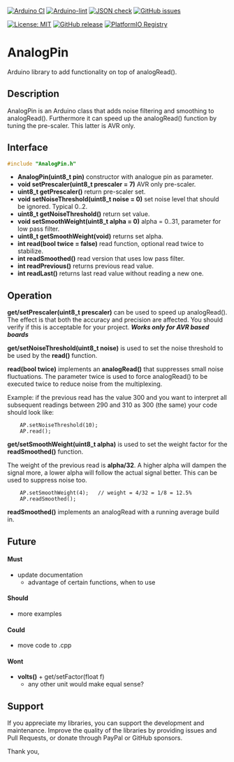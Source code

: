 
[![Arduino CI](https://github.com/RobTillaart/AnalogPin/workflows/Arduino%20CI/badge.svg)](https://github.com/marketplace/actions/arduino_ci)
[![Arduino-lint](https://github.com/RobTillaart/AnalogPin/actions/workflows/arduino-lint.yml/badge.svg)](https://github.com/RobTillaart/AnalogPin/actions/workflows/arduino-lint.yml)
[![JSON check](https://github.com/RobTillaart/AnalogPin/actions/workflows/jsoncheck.yml/badge.svg)](https://github.com/RobTillaart/AnalogPin/actions/workflows/jsoncheck.yml)
[![GitHub issues](https://img.shields.io/github/issues/RobTillaart/AnalogPin.svg)](https://github.com/RobTillaart/AnalogPin/issues)

[![License: MIT](https://img.shields.io/badge/license-MIT-green.svg)](https://github.com/RobTillaart/AnalogPin/blob/master/LICENSE)
[![GitHub release](https://img.shields.io/github/release/RobTillaart/AnalogPin.svg?maxAge=3600)](https://github.com/RobTillaart/AnalogPin/releases)
[![PlatformIO Registry](https://badges.registry.platformio.org/packages/robtillaart/library/AnalogPin.svg)](https://registry.platformio.org/libraries/robtillaart/AnalogPin)


# AnalogPin

Arduino library to add functionality on top of analogRead().


## Description

AnalogPin is an Arduino class that adds noise filtering and smoothing to analogRead().
Furthermore it can speed up the analogRead() function by tuning the pre-scaler.
This latter is AVR only.


## Interface

```cpp
#include "AnalogPin.h"
```

- **AnalogPin(uint8_t pin)** constructor with analogue pin as parameter.
- **void setPrescaler(uint8_t prescaler = 7)** AVR only pre-scaler.
- **uint8_t getPrescaler()** return pre-scaler set.
- **void  setNoiseThreshold(uint8_t noise = 0)** set noise level that should be ignored. 
Typical 0..2.
- **uint8_t getNoiseThreshold()** return set value.
- **void setSmoothWeight(uint8_t alpha = 0)** alpha = 0..31, parameter for low pass filter.
- **uint8_t getSmoothWeight(void)** returns set alpha.
- **int read(bool twice = false)** read function, optional read twice to stabilize.
- **int readSmoothed()** read version that uses low pass filter.
- **int readPrevious()** returns previous read value.
- **int readLast()** returns last read value without reading a new one.


## Operation

**get/setPrescaler(uint8_t prescaler)** can be used to speed up analogRead().  
The effect is that both the accuracy and precision are affected.
You should verify if this is acceptable for your project.
***Works only for AVR based boards***

**get/setNoiseThreshold(uint8_t noise)** is used to set the noise threshold to be used by the **read()** function.

**read(bool twice)** implements an **analogRead()** that suppresses small noise fluctuations.
The parameter twice is used to force analogRead() to be executed twice to reduce noise from the multiplexing.

Example: if the previous read has the value 300 and you
want to interpret all subsequent readings between 290
and 310 as 300 (the same) your code should look like:
```
    AP.setNoiseThreshold(10);
    AP.read();
```

**get/setSmoothWeight(uint8_t alpha)** is used to set the weight factor for the **readSmoothed()** function.

The weight of the previous read is **alpha/32**.
A higher alpha will dampen the signal more, a lower alpha
will follow the actual signal better.
This can be used to suppress noise too.

```
    AP.setSmoothWeight(4);   // weight = 4/32 = 1/8 = 12.5%
    AP.readSmoothed();
```

**readSmoothed()** implements an analogRead with a running average build in.


## Future

#### Must

- update documentation
  - advantage of certain functions, when to use

#### Should

- more examples

#### Could

- move code to .cpp

#### Wont

- **volts()** + get/setFactor(float f)
  - any other unit would make equal sense?


## Support

If you appreciate my libraries, you can support the development and maintenance.
Improve the quality of the libraries by providing issues and Pull Requests, or
donate through PayPal or GitHub sponsors.

Thank you,


